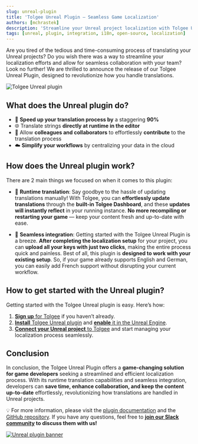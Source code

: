 ```yaml
---
slug: unreal-plugin
title: 'Tolgee Unreal Plugin – Seamless Game Localization'
authors: [mchrastek]
description: 'Streamline your Unreal project localization with Tolgee Unreal Plugin. Translate strings at runtime, collaborate effortlessly, and simplify your workflows.'
tags: [unreal, plugin, integration, i18n, open-source, localization]
---
```


Are you tired of the tedious and time-consuming process of translating your Unreal projects? Do you wish there was a way to streamline your localization efforts and allow for seamless collaboration with your team? Look no further! We are thrilled to announce the release of our Tolgee Unreal Plugin, designed to revolutionize how you handle translations.

![Tolgee Unreal plugin](/img/blog/unreal-plugin/tolgee-unreal-plugin.png)

<!--truncate-->

## What does the Unreal plugin do?

- 🚀 **Speed up your translation process by** a staggering **90%**
- 🌐 Translate strings **directly at runtime in the editor**
- 👥 Allow **colleagues and collaborators** to effortlessly **contribute** to the translation process
- ☁️ **Simplify your workflows** by centralizing your data in the cloud

## How does the Unreal plugin work?

There are 2 main things we focused on when it comes to this plugin:

- 🏃 **Runtime translation**: Say goodbye to the hassle of updating translations manually! With Tolgee, you can **effortlessly update translations** through the **built-in Tolgee Dashboard**, and these **updates will instantly reflect** in your running instance. **No more recompiling or restarting your game** — keep your content fresh and up-to-date with ease.

- 🔗 **Seamless integration**: Getting started with the Tolgee Unreal Plugin is a breeze. **After completing the localization setup** for your project, you can **upload all your keys with just two clicks**, making the entire process quick and painless. Best of all, this plugin is **designed to work with your existing setup**. So, if your game already supports English and German, you can easily add French support without disrupting your current workflow.

## How to get started with the Unreal plugin?

Getting started with the Tolgee Unreal plugin is easy. Here’s how:

1. [**Sign up** for Tolgee](https://app.tolgee.io/sign_up) if you haven’t already.
2. [**Install** Tolgee Unreal plugin](https://www.unrealengine.com/marketplace/en-US/product/2757e202f8f3408bbf66f65d26223398) and [**enable** it in the Unreal Engine](/platform/integrations/unreal_plugin/setup#enabling-the-plugin).
3. [**Connect your Unreal project** to Tolgee](/platform/integrations/unreal_plugin/setup#setting-up-the-plugin) and start managing your localization process seamlessly.

## Conclusion

In conclusion, the Tolgee Unreal Plugin offers a **game-changing solution for game developers** seeking a streamlined and efficient localization process. With its runtime translation capabilities and seamless integration, developers can **save time, enhance collaboration, and keep the content up-to-date** effortlessly, revolutionizing how translations are handled in Unreal projects.

💡 For more information, please visit the [plugin documentation](/platform/integrations/unreal_plugin/usage) and the [GitHub repository](https://github.com/tolgee/tolgee-unreal). If you have any questions, feel free to **[join our Slack community](https://tolg.ee/slack) to discuss them with us!**

[![Unreal plugin banner](/img/blog/blog-banners/banner-unreal.webp)](https://calendly.com/tolgee/30min)
